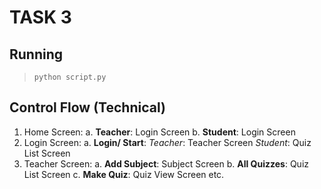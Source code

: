 # TASK 3

## Running
> `python script.py`

## Control Flow (Technical)
1. Home Screen:
   a. **Teacher**: Login Screen
   b. **Student**: Login Screen
2. Login Screen:
   a. **Login/ Start**:
      *Teacher*: Teacher Screen
      *Student*: Quiz List Screen
3. Teacher Screen:
   a. **Add Subject**: Subject Screen
   b. **All Quizzes**: Quiz List Screen
   c. **Make Quiz**: Quiz View Screen
etc.